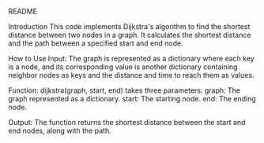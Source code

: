 README

Introduction
This code implements Dijkstra's algorithm to find the shortest distance between two nodes in a graph. It calculates the shortest distance and the path between a specified start and end node.

How to Use
Input: The graph is represented as a dictionary where each key is a node, and its corresponding value is another dictionary containing neighbor nodes as keys and the distance and time to reach them as values.

Function: dijkstra(graph, start, end) takes three parameters:
graph: The graph represented as a dictionary.
start: The starting node.
end: The ending node.

Output: The function returns the shortest distance between the start and end nodes, along with the path.
